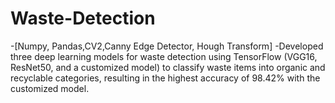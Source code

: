 # Waste-Detection
-[Numpy, Pandas,CV2,Canny Edge Detector, Hough Transform] -Developed three deep learning models for waste detection using TensorFlow (VGG16, ResNet50, and a customized model) to classify waste items into organic and recyclable categories, resulting in the highest accuracy of 98.42% with the customized model.
